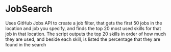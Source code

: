 # JobSearch
Uses GitHub Jobs API to create a job filter, that gets the first 50 jobs in the location and job you specify, and finds the top 20 most used skills for that job in that location. The script outputs the top 20 skills in order of how much they are used, and beside each skill, is listed the percentage that they are found in the search
